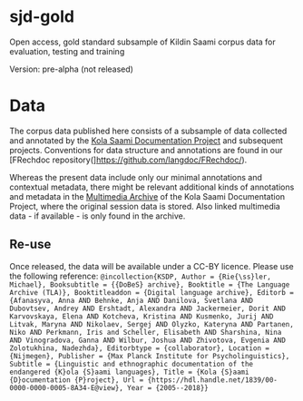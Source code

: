# sjd-gold
Open access, gold standard subsample of Kildin Saami corpus data for evaluation, testing and training

Version: pre-alpha (not released)

# Data
The corpus data published here consists of a subsample of data collected and annotated by the [Kola Saami Documentation Project](http://dobes.mpi.nl/projects/sami/) and subsequent projects. Conventions for data structure and annotations are found in our [FRechdoc repository(]https://github.com/langdoc/FRechdoc/).

Whereas the present data include only our minimal annotations and contextual metadata, there might be relevant additional kinds of annotations and metadata in the [Multimedia Archive](https://hdl.handle.net/1839/00-0000-0000-0005-8A34-E@view)  of the Kola Saami Documentation Project, where the original session data is stored. Also linked multimedia data - if available - is only found in the archive.

## Re-use
Once released, the data will be available under a CC-BY licence. Please use the following reference:
`
@incollection{KSDP,
	Author = {Rie{\ss}ler, Michael},
	Booksubtitle = {{DoBeS} archive},
	Booktitle = {The Language Archive (TLA)},
	Booktitleaddon = {Digital language archive},
	Editorb = {Afanasyva, Anna AND Behnke, Anja AND Danilova, Svetlana AND Dubovtsev, Andrey AND Ershtadt, Alexandra AND Jackermeier, Dorit AND Karvovskaya, Elena AND Kotcheva, Kristina AND Kusmenko, Jurij AND Litvak, Maryna AND Nikolaev, Sergej AND Olyzko, Kateryna AND Partanen, Niko AND Perkmann, Iris and Scheller, Elisabeth AND Sharshina, Nina AND Vinogradova, Ganna AND Wilbur, Joshua AND Zhivotova, Evgenia AND Zolotukhina, Nadezhda},
	Editorbtype = {collaborator},
	Location = {Nijmegen},
	Publisher = {Max Planck Institute for Psycholinguistics},
	Subtitle = {Linguistic and ethnographic documentation of the endangered {K}ola {S}aami languages},
	Title = {Kola {S}aami {D}ocumentation {P}roject},
	Url = {https://hdl.handle.net/1839/00-0000-0000-0005-8A34-E@view},
	Year = {2005--2018}}
`



